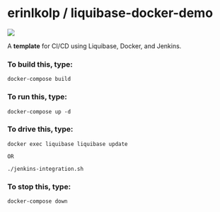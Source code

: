 # erinlkolp / liquibase-docker-demo

![](https://miro.medium.com/max/491/1*fwQrAHSeYhoQ1xaAjX5sTQ.jpeg)

A **template** for CI/CD using Liquibase, Docker, and Jenkins.

### To build this, type:
```
docker-compose build
```

### To run this, type:
```
docker-compose up -d
```

### To drive this, type:
```
docker exec liquibase liquibase update

OR

./jenkins-integration.sh
```

### To stop this, type:
```
docker-compose down
```
